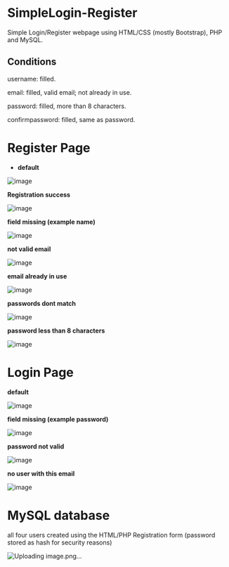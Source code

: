 # SimpleLogin-Register
Simple Login/Register webpage using HTML/CSS (mostly Bootstrap), PHP and MySQL.

## Conditions

username: filled.

email: filled, valid email; not already in use.

password: filled, more than 8 characters.

confirmpassword: filled, same as password.

# Register Page

+ **default**

![image](https://github.com/ManuelRibeiro89247/SimpleLogin-Register/assets/61391856/3c974708-0369-42d8-bc4d-e95fda484ca7)

**Registration success**

![image](https://github.com/ManuelRibeiro89247/SimpleLogin-Register/assets/61391856/61397d66-9a3b-49ac-914f-a866e70cf5a1)

**field missing (example name)**

![image](https://github.com/ManuelRibeiro89247/SimpleLogin-Register/assets/61391856/f4c9e6ba-24c0-4efa-b80b-23c54d732f76)

**not valid email**

![image](https://github.com/ManuelRibeiro89247/SimpleLogin-Register/assets/61391856/51863ae6-c0b5-4992-ab28-dbf918021a1c)

**email already in use**

![image](https://github.com/ManuelRibeiro89247/SimpleLogin-Register/assets/61391856/3fd246ef-3c90-446c-89b1-bf51f62d9904)

**passwords dont match**

![image](https://github.com/ManuelRibeiro89247/SimpleLogin-Register/assets/61391856/a27cb919-8853-4700-b850-b2e235333461)

**password less than 8 characters**

![image](https://github.com/ManuelRibeiro89247/SimpleLogin-Register/assets/61391856/8347fbdb-3a44-4125-8174-56ffbadb7dee)

# Login Page

**default**

![image](https://github.com/ManuelRibeiro89247/SimpleLogin-Register/assets/61391856/16a24d84-f20e-41b1-a2ab-03ef8429baa2)

**field missing (example password)**

![image](https://github.com/ManuelRibeiro89247/SimpleLogin-Register/assets/61391856/573818de-71f5-4343-8127-7ad5ab608999)

**password not valid**

![image](https://github.com/ManuelRibeiro89247/SimpleLogin-Register/assets/61391856/485272dc-0d72-426e-ba93-fe561f8c5b68)

**no user with this email**

![image](https://github.com/ManuelRibeiro89247/SimpleLogin-Register/assets/61391856/e614d9fa-42a3-40bd-9900-d43d5e39b3a4)

# MySQL database

all four users created using the HTML/PHP Registration form (password stored as hash for security reasons)

![Uploading image.png…]()



